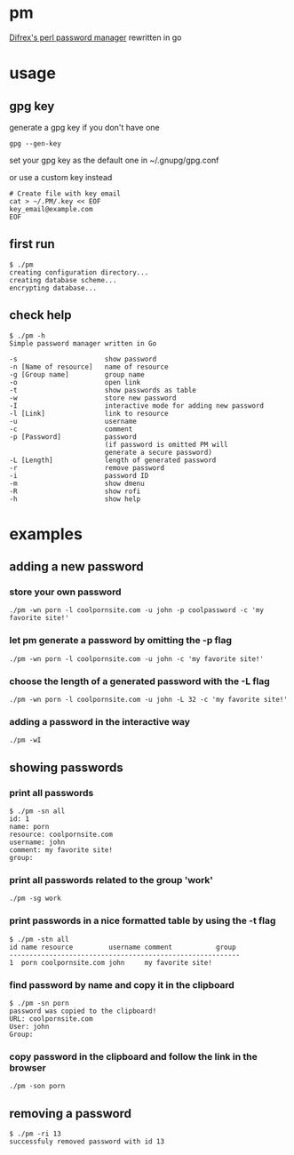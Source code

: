 # pm

[Difrex's perl password manager](https://github.com/difrex/pm) rewritten in go

# usage

## gpg key 

generate a gpg key if you don't have one

```
gpg --gen-key
```

set your gpg key as the default one in ~/.gnupg/gpg.conf

or use a custom key instead 

```
# Create file with key email
cat > ~/.PM/.key << EOF
key_email@example.com
EOF
```

## first run 

```
$ ./pm
creating configuration directory...
creating database scheme...
encrypting database...
```

## check help

```
$ ./pm -h
Simple password manager written in Go

-s                      show password
-n [Name of resource]   name of resource
-g [Group name]         group name
-o                      open link
-t                      show passwords as table
-w                      store new password
-I                      interactive mode for adding new password
-l [Link]               link to resource
-u                      username
-c                      comment
-p [Password]           password
                        (if password is omitted PM will
                        generate a secure password)
-L [Length]             length of generated password
-r                      remove password
-i                      password ID
-m                      show dmenu
-R                      show rofi
-h                      show help
```

# examples

## adding a new password

### store your own password

```
./pm -wn porn -l coolpornsite.com -u john -p coolpassword -c 'my favorite site!'
```

### let pm generate a password by omitting the -p flag

```
./pm -wn porn -l coolpornsite.com -u john -c 'my favorite site!'
```

### choose the length of a generated password with the -L flag

```
./pm -wn porn -l coolpornsite.com -u john -L 32 -c 'my favorite site!'
```

### adding a password in the interactive way
```
./pm -wI
```

## showing passwords

### print all passwords

```
$ ./pm -sn all
id: 1
name: porn
resource: coolpornsite.com
username: john
comment: my favorite site! 
group: 
```

### print all passwords related to the group 'work'

```
./pm -sg work
```

### print passwords in a nice formatted table by using the -t flag

```
$ ./pm -stn all
id name resource         username comment           group 
----------------------------------------------------------
1  porn coolpornsite.com john     my favorite site!      
```

### find password by name and copy it in the clipboard

```
$ ./pm -sn porn
password was copied to the clipboard!
URL: coolpornsite.com
User: john
Group: 
```

### copy password in the clipboard and follow the link in the browser

```
./pm -son porn
```

## removing a password

```
$ ./pm -ri 13
successfuly removed password with id 13
```
